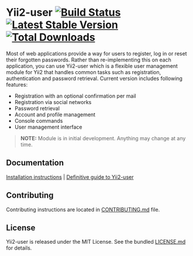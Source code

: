 # Yii2-user [![Build Status](https://travis-ci.org/mata/yii2-user.svg?branch=master)](https://travis-ci.org/mata/yii2-user) [![Latest Stable Version](https://poser.pugx.org/mata/yii2-user/v/stable.png)](https://packagist.org/packages/mata/yii2-user) [![Total Downloads](https://poser.pugx.org/mata/yii2-user/downloads.png)](https://packagist.org/packages/mata/yii2-user)

Most of web applications provide a way for users to register, log in or reset their forgotten passwords. Rather than
re-implementing this on each application, you can use Yii2-user which is a flexible user management module for Yii2 that
handles common tasks such as registration, authentication and password retrieval. Current version includes following features:

* Registration with an optional confirmation per mail
* Registration via social networks
* Password retrieval
* Account and profile management
* Console commands
* User management interface

> **NOTE:** Module is in initial development. Anything may change at any time.

## Documentation

[Installation instructions](docs/installation.md) | [Definitive guide to Yii2-user](docs/README.md)

## Contributing

Contributing instructions are located in [CONTRIBUTING.md](CONTRIBUTING.md) file.

## License

Yii2-user is released under the MIT License. See the bundled [LICENSE.md](LICENSE.md) for details.
